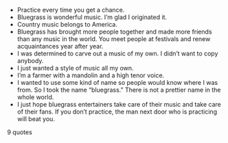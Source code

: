  - Practice every time you get a chance.
 - Bluegrass is wonderful music. I’m glad I originated it.
 - Country music belongs to America.
 - Bluegrass has brought more people together and made more friends than any music in the world. You meet people at festivals and renew acquaintances year after year.
 - I was determined to carve out a music of my own. I didn’t want to copy anybody.
 - I just wanted a style of music all my own.
 - I’m a farmer with a mandolin and a high tenor voice.
 - I wanted to use some kind of name so people would know where I was from. So I took the name “bluegrass.” There is not a prettier name in the whole world.
 - I just hope bluegrass entertainers take care of their music and take care of their fans. If you don’t practice, the man next door who is practicing will beat you.

9 quotes